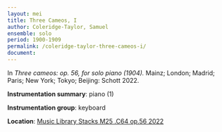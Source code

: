 ```yaml
---
layout: mei
title: Three Cameos, I
author: Coleridge-Taylor, Samuel
ensemble: solo
period: 1900-1909
permalink: /coleridge-taylor-three-cameos-i/
document: 
---
```


In *Three cameos: op. 56, for solo piano (1904).* Mainz; London; Madrid; Paris; New York; Tokyo; Beijing: Schott 2022.

**Instrumentation summary**: piano (1)

**Instrumentation group**: keyboard

**Location**: <a href="https://tufts.primo.exlibrisgroup.com/permalink/01TUN_INST/1kc9gia/alma991018862970103851" target="_blank">Music Library Stacks M25 .C64 op.56 2022</a>